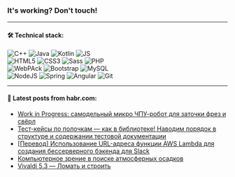### It's working? Don't touch!

---

#### 🛠️ Technical stack:

![C++](https://img.shields.io/badge/C++-informational?logo=c%2B%2B&style=flat&logoColor=white&color=9C033A)
![Java](https://img.shields.io/badge/Java-informational?logo=java&style=flat&logoColor=white&color=007396)
![Kotlin](https://img.shields.io/badge/Kotlin-informational?logo=Kotlin&style=flat&logoColor=white&color=0095D5)
![JS](https://img.shields.io/badge/JS-informational?logo=javaScript&style=flat&logoColor=black&color=F7Df1E) <br>
![HTML5](https://img.shields.io/badge/HTML5-informational?logo=html5&style=flat&logoColor=white&color=E34F26)
![CSS3](https://img.shields.io/badge/CSS3-informational?logo=css3&style=flat&logoColor=white&color=157286)
![Sass](https://img.shields.io/badge/Saas-informational?logo=sass&style=flat&logoColor=white&color=hotpink)
![PHP](https://img.shields.io/badge/PHP-informational?logo=php&style=flat&logoColor=white&color=777BB4) <br>
![WebPAck](https://img.shields.io/badge/WebPack-informational?logo=webPack&style=flat&logoColor=white&color=FF6F00)
![Bootstrap](https://img.shields.io/badge/Bootstrap-informational?logo=Bootstrap&style=flat&logoColor=white&color=7952B3)
![MySQL](https://img.shields.io/badge/MySQL-informational?logo=MySQL&style=flat&logoColor=white&color=00f) <br>
![NodeJS](https://img.shields.io/badge/NodeJS-informational?logo=node.js&style=flat&logoColor=white&color=43853D)
![Spring](https://img.shields.io/badge/Spring-informational?logo=Spring&style=flat&logoColor=white&color=0A9EDC)
![Angular](https://img.shields.io/badge/Vue-informational?logo=vue.js&style=flat&logoColor=white&color=red)
![Git](https://img.shields.io/badge/Git-informational?logo=git&style=flat&logoColor=white&color=darkorange)

___

#### 💬 Latest posts from habr.com:

<!-- BLOG-POST-LIST:START -->
- [Work in Progress: самодельный микро ЧПУ-робот для заточки фрез и свёрл](https://habr.com/ru/post/668414/?utm_source=habrahabr&utm_medium=rss&utm_campaign=668414)
- [Тест-кейсы по полочкам — как в библиотеке! Наводим порядок в структуре и содержании тестовой документации](https://habr.com/ru/post/668968/?utm_source=habrahabr&utm_medium=rss&utm_campaign=668968)
- [[Перевод] Использование URL-адреса функции AWS Lambda для создания бессерверного бэкенда для Slack](https://habr.com/ru/post/667204/?utm_source=habrahabr&utm_medium=rss&utm_campaign=667204)
- [Компьютерное зрение в поиске атмосферных осадков](https://habr.com/ru/post/668958/?utm_source=habrahabr&utm_medium=rss&utm_campaign=668958)
- [Vivaldi 5.3 — Ломать и строить](https://habr.com/ru/post/668942/?utm_source=habrahabr&utm_medium=rss&utm_campaign=668942)
<!-- BLOG-POST-LIST:END -->
